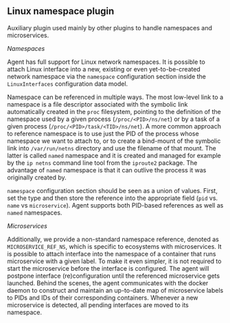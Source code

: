 ## Linux namespace plugin

Auxiliary plugin used mainly by other plugins to handle namespaces and microservices.

*Namespaces*

Agent has full support for Linux network namespaces. It is possible to attach Linux interface into a new, existing
or even yet-to-be-created network namespace via the `namespace` configuration section inside the `LinuxInterfaces` configuration data model.

Namespace can be referenced in multiple ways. The most low-level link to a namespace is
a file descriptor associated with the symbolic link automatically created in the `proc` filesystem, pointing to the definition
of the namespace used by a given process (`/proc/<PID>/ns/net`) or by a task of a given process (`/proc/<PID>/task/<TID>/ns/net`).
A more common approach to reference namespace is to use just the PID of the process whose
namespace we want to attach to, or to create a bind-mount of the symbolic link into `/var/run/netns` directory and use the
filename of that mount. The latter is called `named` namespace and it is created and managed for example by
the `ip netns` command line tool from the `iproute2` package. The advantage of `named` namespace
is that it can outlive the process it was originally created by.

`namespace` configuration section should be seen as a union of values. First, set the type and then store the reference
into the appropriate field (`pid` vs. `name` vs `microservice`).
Agent supports both PID-based references as well as `named` namespaces.

*Microservices*

Additionally, we provide a non-standard namespace reference, denoted as `MICROSERVICE_REF_NS`, which is specific to ecosystems
with microservices. It is possible to attach interface into the namespace of a container that runs microservice with a given label.
To make it even simpler, it is not required to start the microservice before the interface is configured. The agent will postpone
interface (re)configuration until the referenced microservice gets launched. Behind the scenes, the agent communicates with
the docker daemon to construct and maintain an up-to-date map of microservice labels to PIDs and IDs of their corresponding
containers. Whenever a new microservice is detected, all pending interfaces are moved to its namespace.
